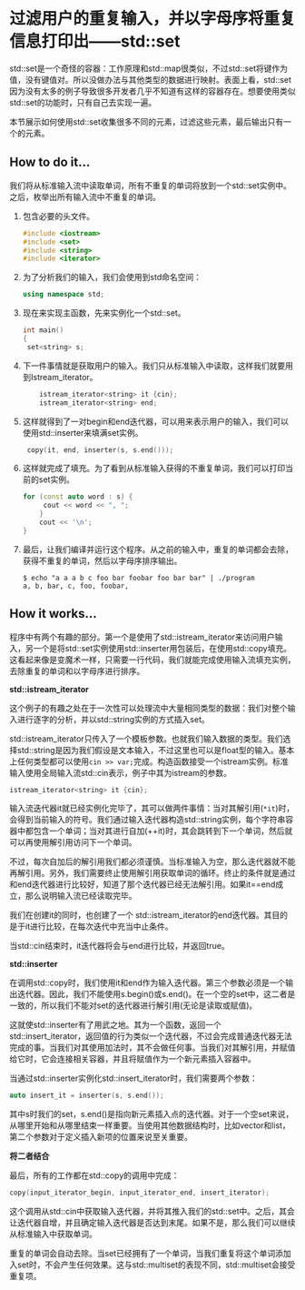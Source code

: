 # 过滤用户的重复输入，并以字母序将重复信息打印出——std::set

std::set是一个奇怪的容器：工作原理和std::map很类似，不过std::set将键作为值，没有键值对。所以没做办法与其他类型的数据进行映射。表面上看，std::set因为没有太多的例子导致很多开发者几乎不知道有这样的容器存在。想要使用类似std::set的功能时，只有自己去实现一遍。

本节展示如何使用std::set收集很多不同的元素，过滤这些元素，最后输出只有一个的元素。

## How to do it...

我们将从标准输入流中读取单词，所有不重复的单词将放到一个std::set实例中。之后，枚举出所有输入流中不重复的单词。

1. 包含必要的头文件。

   ```c++
   #include <iostream>
   #include <set>
   #include <string>
   #include <iterator>
   ```

2. 为了分析我们的输入，我们会使用到std命名空间：

   ```c++
   using namespace std;
   ```

3. 现在来实现主函数，先来实例化一个std::set。

   ```c++
   int main()
   {
   	set<string> s;
   ```

4. 下一件事情就是获取用户的输入。我们只从标准输入中读取，这样我们就要用到Istream_iterator。

   ```c++
       istream_iterator<string> it {cin};
       istream_iterator<string> end;
   ```

5. 这样就得到了一对begin和end迭代器，可以用来表示用户的输入，我们可以使用std::inserter来填满set实例。

   ```c++
   	copy(it, end, inserter(s, s.end()));
   ```

6. 这样就完成了填充。为了看到从标准输入获得的不重复单词，我们可以打印当前的set实例。

   ```c++
   for (const auto word : s) {
       	cout << word << ", ";
       }
       cout << '\n';
   }
   ```

7. 最后，让我们编译并运行这个程序。从之前的输入中，重复的单词都会去除，获得不重复的单词，然后以字母序排序输出。

   ```
   $ echo "a a a b c foo bar foobar foo bar bar" | ./program
   a, b, bar, c, foo, foobar,
   ```

## How it works...

程序中有两个有趣的部分。第一个是使用了std::istream_iterator来访问用户输入，另一个是将std::set实例使用std::inserter用包装后，在使用std::copy填充。这看起来像是变魔术一样，只需要一行代码，我们就能完成使用输入流填充实例，去除重复的单词和以字母序进行排序。

**std::istream_iterator**

这个例子的有趣之处在于一次性可以处理流中大量相同类型的数据：我们对整个输入进行逐字的分析，并以std::string实例的方式插入set。

std::istream_iterator只传入了一个模板参数。也就我们输入数据的类型。我们选择std::string是因为我们假设是文本输入，不过这里也可以是float型的输入。基本上任何类型都可以使用`cin >> var;`完成。构造函数接受一个istream实例。标准输入使用全局输入流std::cin表示，例子中其为istream的参数。

```c++
istream_iterator<string> it {cin};
```

输入流迭代器it就已经实例化完毕了，其可以做两件事情：当对其解引用(`*it`)时，会得到当前输入的符号。我们通过输入迭代器构造std::string实例，每个字符串容器中都包含一个单词；当对其进行自加(++it)时，其会跳转到下一个单词，然后就可以再使用解引用访问下一个单词。

不过，每次自加后的解引用我们都必须谨慎。当标准输入为空，那么迭代器就不能再解引用。另外，我们需要终止使用解引用获取单词的循环。终止的条件就是通过和end迭代器进行比较好，知道了那个迭代器已经无法解引用。如果it==end成立，那么说明输入流已经读取完毕。

我们在创建it的同时，也创建了一个 std::istream_iterator的end迭代器。其目的是于it进行比较，在每次迭代中充当中止条件。

当std::cin结束时，it迭代器将会与end进行比较，并返回true。

**std::inserter**

在调用std::copy时，我们使用it和end作为输入迭代器。第三个参数必须是一个输出迭代器。因此，我们不能使用s.begin()或s.end()。在一个空的set中，这二者是一致的，所以我们不能对set的迭代器进行解引用(无论是读取或赋值)。

这就使std::inserter有了用武之地。其为一个函数，返回一个std::insert_iterator，返回值的行为类似一个迭代器，不过会完成普通迭代器无法完成的事。当我们对其使用加法时，其不会做任何事。当我们对其解引用，并赋值给它时，它会连接相关容器，并且将赋值作为一个新元素插入容器中。

当通过std::inserter实例化std::insert_iterator时，我们需要两个参数：

```c++
auto insert_it = inserter(s, s.end());
```

其中s时我们的set，s.end()是指向新元素插入点的迭代器。对于一个空set来说，从哪里开始和从哪里结束一样重要。当使用其他数据结构时，比如vector和list，第二个参数对于定义插入新项的位置来说至关重要。

**将二者结合**

最后，所有的工作都在std::copy的调用中完成：

```c++
copy(input_iterator_begin, input_iterator_end, insert_iterator);
```

这个调用从std::cin中获取输入迭代器，并将其推入我们的std::set中。之后，其会让迭代器自增，并且确定输入迭代器是否达到末尾。如果不是，那么我们可以继续从标准输入中获取单词。

重复的单词会自动去除。当set已经拥有了一个单词，当我们重复将这个单词添加入set时，不会产生任何效果。这与std::multiset的表现不同，std::multiset会接受重复项。